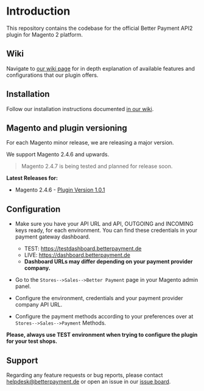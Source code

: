 # Introduction

This repository contains the codebase for the official Better Payment API2 plugin for Magento 2 platform.

## Wiki

Navigate to [our wiki page](https://github.com/better-payment/bp-plugin-magento2-api2/wiki) for in depth explanation of available features and configurations that our plugin offers.

## Installation

Follow our installation instructions documented [in our wiki](https://github.com/better-payment/bp-plugin-magento2-api2/wiki/Installation).

## Magento and plugin versioning

For each Magento minor release, we are releasing a major version.

We support Magento 2.4.6 and upwards.

> Magento 2.4.7 is being tested and planned for release soon.

**Latest Releases for:**

- Magento 2.4.6 - [Plugin Version 1.0.1](https://github.com/better-payment/bp-plugin-magento2-api2/releases/tag/1.0.1)

## Configuration

- Make sure you have your API URL and API, OUTGOING and INCOMING keys ready, for each environment. You can find these credentials in your payment gateway dashboard.

  - TEST: https://testdashboard.betterpayment.de
  - LIVE: https://dashboard.betterpayment.de
  - **Dashboard URLs may differ depending on your payment provider company.**
- Go to the `Stores-->Sales-->Better Payment` page in your Magento admin panel.
- Configure the environment, credentials and your payment provider company API URL.
- Configure the payment methods according to your preferences over at `Stores-->Sales-->Payment` Methods.

**Please, always use TEST environment when trying to configure the plugin for your test shops.**

## Support

Regarding any feature requests or bug reports, please contact helpdesk@betterpayment.de or open an issue in our [issue board](https://github.com/better-payment/bp-plugin-magento2-api2/issues).
